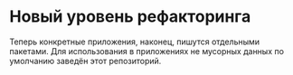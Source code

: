 # Новый уровень рефакторинга

Теперь конкретные приложения, наконец, пишутся отдельными пакетами. Для
использования в приложениях не мусорных данных по умолчанию заведён этот
репозиторий.
